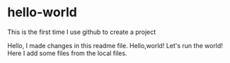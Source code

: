 # hello-world
This is the first time I use github to create a project

Hello,
I made changes in this  readme file.
Hello,world! Let's run the world!
Here I add some files from the local files.
